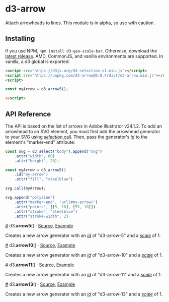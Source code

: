 # d3-arrow
Attach arrowheads to lines. This module is in alpha, so use with caution.

## Installing

If you use NPM, `npm install d3-geo-scale-bar`. Otherwise, download the [latest release](https://github.com/HarryStevens/d3-geo-scale-bar/raw/master/dist/d3-geo-scale-bar.zip). AMD, CommonJS, and vanilla environments are supported. In vanilla, a d3 global is exported:

```html
<script src="https://d3js.org/d3-selection.v1.min.js"></script>
<script src="https://unpkg.com/d3-arrow@0.0.4/dist/d3-arrow.min.js"></script>
<script>

const myArrow = d3.arrow5();

</script>
```

## API Reference

The API is based on the list of arrows in Adobe Illustrator v24.1.2. To add an arrowhead to an SVG element, you must first add the arrowhead generator to your SVG using [<i>selection</i>.call](https://github.com/d3/d3-selection#selection_call). Then, pass the generator's [<i>id</i>](#arrow_id) to the element's "marker-end" attribute:

```js
const svg = d3.select("body").append("svg")
    .attr("width", 60)
    .attr("height", 20);

const myArrow = d3.arrow5()
    .id("my-arrow")
    .attr("fill", "steelblue")

svg.call(myArrow);

svg.append("polyline")
    .attr("marker-end", "url(#my-arrow)")
    .attr("points", [[5, 10], [55, 10]])
    .attr("stroke", "steelblue")
    .attr("stroke-width", 2)
```

<a name="arrow5" href="#arrow5">#</a> d3.<b>arrow5</b>() · [Source](https://github.com/harrystevens/d3-arrow/blob/master/src/arrow-5.js "Source"), [Example](https://observablehq.com/d/7759e56ba89ced03 "Example")

Creates a new arrow generator with an [<i>id</i>](#arrow_id) of "d3-arrow-5" and a [<i>scale</i>](#arrow_scale) of 1.

<a name="arrow10" href="#arrow10">#</a> d3.<b>arrow10</b>() · [Source](https://github.com/harrystevens/d3-arrow/blob/master/src/arrow-10.js "Source"), [Example](https://observablehq.com/d/7759e56ba89ced03 "Example")

Creates a new arrow generator with an [<i>id</i>](#arrow_id) of "d3-arrow-10" and a [<i>scale</i>](#arrow_scale) of 1.

<a name="arrow11" href="#arrow11">#</a> d3.<b>arrow11</b>() · [Source](https://github.com/harrystevens/d3-arrow/blob/master/src/arrow-11.js "Source"), [Example](https://observablehq.com/d/7759e56ba89ced03 "Example")

Creates a new arrow generator with an [<i>id</i>](#arrow_id) of "d3-arrow-11" and a [<i>scale</i>](#arrow_scale) of 1.

<a name="arrow13" href="#arrow13">#</a> d3.<b>arrow13</b>() · [Source](https://github.com/harrystevens/d3-arrow/blob/master/src/arrow-13.js "Source"), [Example](https://observablehq.com/d/7759e56ba89ced03 "Example")

Creates a new arrow generator with an [<i>id</i>](#arrow_id) of "d3-arrow-13" and a [<i>scale</i>](#arrow_scale) of 1.